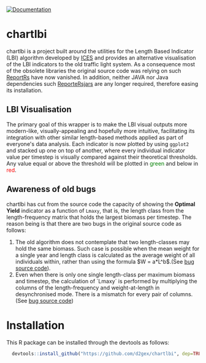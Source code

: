 [![Documentation](https://img.shields.io/badge/documentation-chartbli-orange.svg?colorB=E91E63)](https://d2gex.github.io/chartlbi/)

# chartlbi

chartlbi is a project built around the utilities for the Length Based Indicator (LBI) algorithm developed 
by [ICES](https://github.com/ices-tools-dev/LBI_shiny/blob/master/utilities.R) and provides an alternative visualisation 
of the LBI indicators to the old traffic light system. As a consequence most of the obsolete libraries the original
source code was relying on such [ReportRs](https://github.com/davidgohel/ReporteRs) have now vanished. In addition, neither
JAVA nor Java dependencies such [ReporteRsjars](https://github.com/davidgohel/ReporteRsjars) are any longer required, 
therefore easing its installation.

## LBI Visualisation
The primary goal of this wrapper is to make the LBI visual outputs more modern-like, visually-appealing and
hopefully more intuitive, facilitating its integration with other similar length-based methods applied as part of everyone's
data analysis. Each indicator is now plotted by using `ggplot2` and stacked up one on top of another, where
every individual indicator value per timestep is visually compared against their theoretical thresholds. Any value equal 
or above the threshold will be plotted in <span style="color: green;">green</span> and below in <span style="color: red;">red</span>.

## Awareness of old bugs

chartlbi has cut from the source code the capacity of showing the **Optimal Yield** indicator as a function of `Lmaxy`,
that is, the length class from the length-frequency matrix that holds the largest biomass per timestep. The reason being
is that there are two bugs in the original source code as follows:

<ol>
<li>The old algorithm does not contemplate that two length-classes may hold the same biomass. Such case is possible
when the mean weight for a single year and length class is calculated as the average weight of all individuals within, 
rather than using the formula $W = a*L^b$.(See <a href="https://github.com/ices-tools-dev/LBI_shiny/blob/8a8e7706232d68e5ccab9207ae9c273c83b778b6/utilities.R#L185">bug source code</a>).</li>
<li>Even when there is only one single length-class per maximum biomass and timestep, the calculation of `Lmaxy` is
performed by multiplying the columns of the length-frequency and weight-at-length in desynchronised mode. There is a
mismatch for every pair of columns. (See <a href="https://github.com/ices-tools-dev/LBI_shiny/blob/8a8e7706232d68e5ccab9207ae9c273c83b778b6/utilities.R#L184">bug source code</a>)</li>
</ol>

# Installation

This R package can be installed through the devtools as follows:
```r 
  devtools::install_github("https://github.com/d2gex/chartlbi", dep=TRUE)
```

